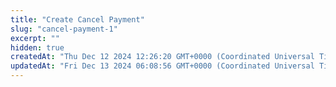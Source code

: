 ```yaml
---
title: "Create Cancel Payment"
slug: "cancel-payment-1"
excerpt: ""
hidden: true
createdAt: "Thu Dec 12 2024 12:26:20 GMT+0000 (Coordinated Universal Time)"
updatedAt: "Fri Dec 13 2024 06:08:56 GMT+0000 (Coordinated Universal Time)"
---
```

